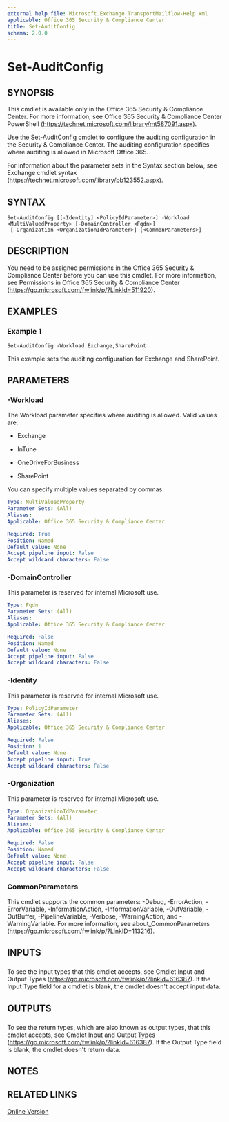 ```yaml
---
external help file: Microsoft.Exchange.TransportMailflow-Help.xml
applicable: Office 365 Security & Compliance Center
title: Set-AuditConfig
schema: 2.0.0
---
```


# Set-AuditConfig

## SYNOPSIS
This cmdlet is available only in the Office 365 Security & Compliance Center. For more information, see Office 365 Security & Compliance Center PowerShell (https://technet.microsoft.com/library/mt587091.aspx).

Use the Set-AuditConfig cmdlet to configure the auditing configuration in the Security & Compliance Center. The auditing configuration specifies where auditing is allowed in Microsoft Office 365.

For information about the parameter sets in the Syntax section below, see Exchange cmdlet syntax (https://technet.microsoft.com/library/bb123552.aspx).

## SYNTAX

```
Set-AuditConfig [[-Identity] <PolicyIdParameter>] -Workload <MultiValuedProperty> [-DomainController <Fqdn>]
 [-Organization <OrganizationIdParameter>] [<CommonParameters>]
```

## DESCRIPTION
You need to be assigned permissions in the Office 365 Security & Compliance Center before you can use this cmdlet. For more information, see Permissions in Office 365 Security & Compliance Center (https://go.microsoft.com/fwlink/p/?LinkId=511920).

## EXAMPLES

### Example 1
```
Set-AuditConfig -Workload Exchange,SharePoint
```

This example sets the auditing configuration for Exchange and SharePoint.

## PARAMETERS

### -Workload
The Workload parameter specifies where auditing is allowed. Valid values are:

- Exchange

- InTune

- OneDriveForBusiness

- SharePoint

You can specify multiple values separated by commas.

```yaml
Type: MultiValuedProperty
Parameter Sets: (All)
Aliases:
Applicable: Office 365 Security & Compliance Center

Required: True
Position: Named
Default value: None
Accept pipeline input: False
Accept wildcard characters: False
```

### -DomainController
This parameter is reserved for internal Microsoft use.

```yaml
Type: Fqdn
Parameter Sets: (All)
Aliases:
Applicable: Office 365 Security & Compliance Center

Required: False
Position: Named
Default value: None
Accept pipeline input: False
Accept wildcard characters: False
```

### -Identity
This parameter is reserved for internal Microsoft use.

```yaml
Type: PolicyIdParameter
Parameter Sets: (All)
Aliases:
Applicable: Office 365 Security & Compliance Center

Required: False
Position: 1
Default value: None
Accept pipeline input: True
Accept wildcard characters: False
```

### -Organization
This parameter is reserved for internal Microsoft use.

```yaml
Type: OrganizationIdParameter
Parameter Sets: (All)
Aliases:
Applicable: Office 365 Security & Compliance Center

Required: False
Position: Named
Default value: None
Accept pipeline input: False
Accept wildcard characters: False
```

### CommonParameters
This cmdlet supports the common parameters: -Debug, -ErrorAction, -ErrorVariable, -InformationAction, -InformationVariable, -OutVariable, -OutBuffer, -PipelineVariable, -Verbose, -WarningAction, and -WarningVariable. For more information, see about_CommonParameters (https://go.microsoft.com/fwlink/p/?LinkID=113216).

## INPUTS

###  
To see the input types that this cmdlet accepts, see Cmdlet Input and Output Types (https://go.microsoft.com/fwlink/p/?linkId=616387). If the Input Type field for a cmdlet is blank, the cmdlet doesn't accept input data.

## OUTPUTS

###  
To see the return types, which are also known as output types, that this cmdlet accepts, see Cmdlet Input and Output Types (https://go.microsoft.com/fwlink/p/?linkId=616387). If the Output Type field is blank, the cmdlet doesn't return data.

## NOTES

## RELATED LINKS

[Online Version](https://technet.microsoft.com/library/2b9b8795-2f4d-496a-bb36-e3b8511c7e1c.aspx)

